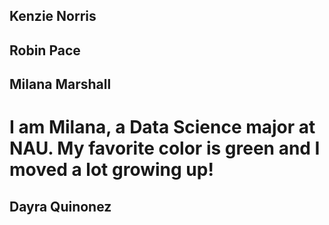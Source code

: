 ## Kenzie Norris

## Robin Pace

## Milana Marshall
# I am Milana, a Data Science major at NAU. My favorite color is green and I moved a lot growing up!

## Dayra Quinonez
